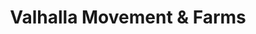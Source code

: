 ---
title: Valhalla Movement & Farms
description: Helped found Valhalla, an ecological movement centered around sustainable farming.
link:
    href: https://coopfermesvalhalla.com/
    label: coopfermesvalhalla.com
image:
    src: https://img.ghunt.io/valhalla-logo.png
---